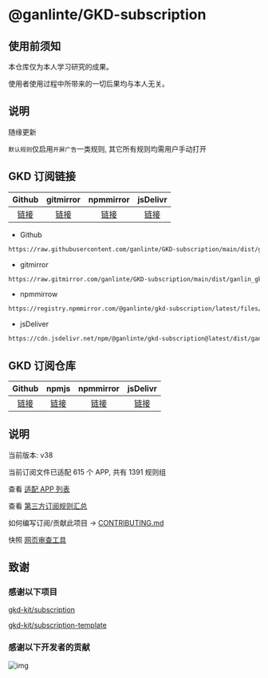 # @ganlinte/GKD-subscription

## 使用前须知

本仓库仅为本人学习研究的成果。

使用者使用过程中所带来的一切后果均与本人无关。

## 说明

随缘更新

`默认规则`仅启用`开屏广告`一类规则, 其它所有规则均需用户手动打开

## GKD 订阅链接

|                                             Github                                             |                                       gitmirror                                        |                                              npmmirror                                               |                                           jsDelivr                                           |
| :--------------------------------------------------------------------------------------------: | :------------------------------------------------------------------------------------: | :--------------------------------------------------------------------------------------------------: | :------------------------------------------------------------------------------------------: |
| [链接](https://raw.githubusercontent.com/ganlinte/GKD-subscription/main/dist/ganlin_gkd.json5) | [链接](https://raw.gitmirror.com/ganlinte/GKD-subscription/main/dist/ganlin_gkd.json5) | [链接](https://registry.npmmirror.com/@ganlinte/gkd-subscription/latest/files/dist/ganlin_gkd.json5) | [链接](https://cdn.jsdelivr.net/npm/@ganlinte/gkd-subscription@latest/dist/ganlin_gkd.json5) |

- Github
```txt
https://raw.githubusercontent.com/ganlinte/GKD-subscription/main/dist/ganlin_gkd.json5
```

- gitmirror
```txt
https://raw.gitmirror.com/ganlinte/GKD-subscription/main/dist/ganlin_gkd.json5
```

- npmmirrow
```txt
https://registry.npmmirror.com/@ganlinte/gkd-subscription/latest/files/dist/ganlin_gkd.json5
```

- jsDeliver
```txt
https://cdn.jsdelivr.net/npm/@ganlinte/gkd-subscription@latest/dist/ganlin_gkd.json5
```

## GKD 订阅仓库

|                        Github                        |                              npmjs                               |                            npmmirror                             |                                jsDelivr                                 |
| :--------------------------------------------------: | :--------------------------------------------------------------: | :--------------------------------------------------------------: | :---------------------------------------------------------------------: |
| [链接](https://github.com/ganlinte/GKD-subscription) | [链接](https://www.npmjs.com/package/@ganlinte/gkd-subscription) | [链接](https://npmmirror.com/package/@ganlinte/gkd-subscription) | [链接](https://www.jsdelivr.com/package/npm/@ganlinte/gkd-subscription) |

## 说明

当前版本: v38

当前订阅文件已适配 615 个 APP, 共有 1391 规则组

查看 [适配 APP 列表](./dist/README.md)

查看 [第三方订阅规则汇总](https://github.com/Adpro-Team/GKD_THS_List)

如何编写订阅/贡献此项目 -> [CONTRIBUTING.md](./CONTRIBUTING.md)

快照 [网页审查工具](https://i.gkd.li/)

## 致谢

### 感谢以下项目

[gkd-kit/subscription](https://github.com/gkd-kit/subscription)

[gkd-kit/subscription-template](https://github.com/gkd-kit/subscription-template)

### 感谢以下开发者的贡献

![img](https://contrib.rocks/image?repo=ganlinte/GKD-subscription&_v=38)
